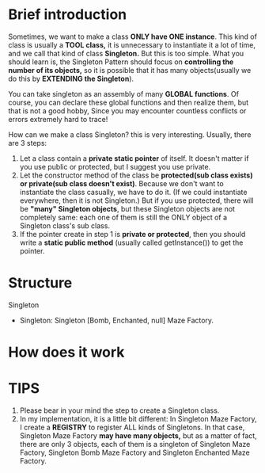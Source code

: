 # Brief introduction

Sometimes, we want to make a class **ONLY have ONE instance**. This kind of class is usually a **TOOL class,** it is unnecessary to instantiate it a lot of time, and we call that kind of class **Singleton.** But this is too simple. What you should learn is, the Singleton Pattern should focus on **controlling the number of its objects,** so it is possible that it has many objects(usually we do this by **EXTENDING the Singleton**).

You can take singleton as an assembly of many **GLOBAL functions**. Of course, you can declare these global functions and then realize them, but that is not a good hobby, Since you may encounter countless conflicts or errors extremely hard to trace!

How can we make a class Singleton? this is very interesting. Usually, there are 3 steps:

1. Let a class contain a **private static pointer** of itself. It doesn't matter if you use public or protected, but I suggest you use private.
2. Let the constructor method of the class be **protected(sub class exists) or private(sub class doesn't exist)**. Because we don't want to instantiate the class casually, we have to do it. (If we could instantiate everywhere, then it is not Singleton.)  But if you use protected, there will be **"many" Singleton objects**, but these Singleton objects are not completely same: each one of them is still the ONLY object of a Singleton class's sub class.
3. If the pointer create in step 1 is **private or protected**, then you should write a **static public method** (usually called getInstance()) to get the pointer.



# Structure

Singleton

- Singleton: Singleton [Bomb, Enchanted, null] Maze Factory.



# How does it work



# TIPS

1. Please bear in your mind the step to create a Singleton class.
2. In my implementation, it is a little bit different: In Singleton Maze Factory, I create a **REGISTRY** to register ALL kinds of Singletons. In that case, Singleton Maze Factory **may have many objects,** but as a matter of fact, there are only 3 objects, each of them is a singleton of Singleton Maze Factory, Singleton Bomb Maze Factory and Singleton Enchanted Maze Factory.